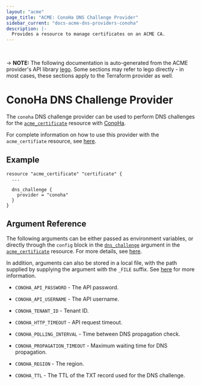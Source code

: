```yaml
---
layout: "acme"
page_title: "ACME: ConoHa DNS Challenge Provider"
sidebar_current: "docs-acme-dns-providers-conoha"
description: |-
  Provides a resource to manage certificates on an ACME CA.
---
```

<br>

-> **NOTE:** The following documentation is auto-generated from the
ACME provider's API library [lego](https://go-acme.github.io/lego/).
Some sections may refer to lego directly - in most cases, these
sections apply to the Terraform provider as well.

# ConoHa DNS Challenge Provider

The `conoha` DNS challenge provider can be used to perform DNS challenges for
the [`acme_certificate`][resource-acme-certificate] resource with
[ConoHa](https://www.conoha.jp/).

[resource-acme-certificate]: /docs/providers/acme/r/certificate.html

For complete information on how to use this provider with the `acme_certifiate`
resource, see [here][resource-acme-certificate-dns-challenges].

[resource-acme-certificate-dns-challenges]: /docs/providers/acme/r/certificate.html#using-dns-challenges

## Example

```hcl
resource "acme_certificate" "certificate" {
  ...

  dns_challenge {
    provider = "conoha"
  }
}
```
## Argument Reference

The following arguments can be either passed as environment variables, or
directly through the `config` block in the
[`dns_challenge`][resource-acme-certificate-dns-challenge-arg] argument in the
[`acme_certificate`][resource-acme-certificate] resource. For more details, see
[here][resource-acme-certificate-dns-challenges].

[resource-acme-certificate-dns-challenge-arg]: /docs/providers/acme/r/certificate.html#dns_challenge

In addition, arguments can also be stored in a local file, with the path
supplied by supplying the argument with the `_FILE` suffix. See
[here][acme-certificate-file-arg-example] for more information.

[acme-certificate-file-arg-example]: /docs/providers/acme/r/certificate.html#using-variable-files-for-provider-arguments

* `CONOHA_API_PASSWORD` - The API password.
* `CONOHA_API_USERNAME` - The API username.
* `CONOHA_TENANT_ID` - Tenant ID.

* `CONOHA_HTTP_TIMEOUT` - API request timeout.
* `CONOHA_POLLING_INTERVAL` - Time between DNS propagation check.
* `CONOHA_PROPAGATION_TIMEOUT` - Maximum waiting time for DNS propagation.
* `CONOHA_REGION` - The region.
* `CONOHA_TTL` - The TTL of the TXT record used for the DNS challenge.


